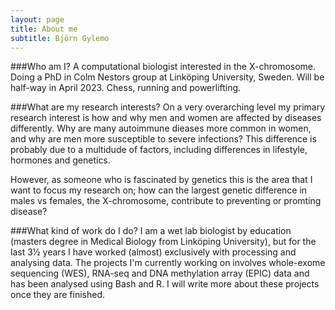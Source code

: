 ```yaml
---
layout: page
title: About me
subtitle: Björn Gylemo
---
```


###Who am I?
A computational biologist interested in the X-chromosome. Doing a PhD in Colm Nestors group at Linköping University, Sweden. Will be half-way in April 2023. Chess, running and powerlifting.

###What are my research interests?
On a very overarching level my primary research interest is how and why men and women are affected by diseases differently. Why are many autoimmune dieases more common in women, and why are men more susceptible to severe infections? This difference is probably due to a multidude of factors, including differences in lifestyle, hormones and genetics.

However, as someone who is fascinated by genetics this is the area that I want to focus my research on; how can the largest genetic difference in males vs females, the X-chromosome, contribute to preventing or promting disease?

###What kind of work do I do?
I am a wet lab biologist by education (masters degree in Medical Biology from Linköping University), but for the last 3½ years I have worked (almost) exclusively with processing and analysing data. The projects I'm currently working on involves whole-exome sequencing (WES), RNA-seq and DNA methylation array (EPIC) data and has been analysed using Bash and R. I will write more about these projects once they are finished.
